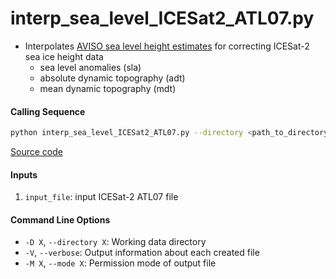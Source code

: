 interp_sea_level_ICESat2_ATL07.py
=================================

- Interpolates [AVISO sea level height estimates](https://www.aviso.altimetry.fr/en/data/products/sea-surface-height-products/) for correcting ICESat-2 sea ice height data
    * sea level anomalies (sla)
    * absolute dynamic topography (adt)
    * mean dynamic topography (mdt)

#### Calling Sequence
```bash
python interp_sea_level_ICESat2_ATL07.py --directory <path_to_directory> input_file
```
[Source code](https://github.com/tsutterley/read-ICESat-2/blob/main/scripts/interp_sea_level_ICESat2_ATL07.py)

#### Inputs
1. `input_file`: input ICESat-2 ATL07 file

#### Command Line Options
- `-D X`, `--directory X`: Working data directory
- `-V`, `--verbose`: Output information about each created file
- `-M X`, `--mode X`: Permission mode of output file
